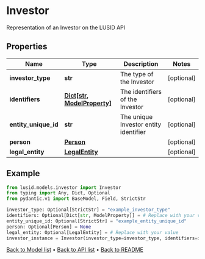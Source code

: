 # Investor

Representation of an Investor on the LUSID API
## Properties
Name | Type | Description | Notes
------------ | ------------- | ------------- | -------------
**investor_type** | **str** | The type of the Investor | [optional] 
**identifiers** | [**Dict[str, ModelProperty]**](ModelProperty.md) | The identifiers of the Investor | [optional] 
**entity_unique_id** | **str** | The unique Investor entity identifier | [optional] 
**person** | [**Person**](Person.md) |  | [optional] 
**legal_entity** | [**LegalEntity**](LegalEntity.md) |  | [optional] 
## Example

```python
from lusid.models.investor import Investor
from typing import Any, Dict, Optional
from pydantic.v1 import BaseModel, Field, StrictStr

investor_type: Optional[StrictStr] = "example_investor_type"
identifiers: Optional[Dict[str, ModelProperty]] = # Replace with your value
entity_unique_id: Optional[StrictStr] = "example_entity_unique_id"
person: Optional[Person] = None
legal_entity: Optional[LegalEntity] = # Replace with your value
investor_instance = Investor(investor_type=investor_type, identifiers=identifiers, entity_unique_id=entity_unique_id, person=person, legal_entity=legal_entity)

```

[Back to Model list](../README.md#documentation-for-models) &#8226; [Back to API list](../README.md#documentation-for-api-endpoints) &#8226; [Back to README](../README.md)

